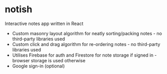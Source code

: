 # notish
Interactive notes app written in React
- Custom masonry layout algorithm for neatly sorting/packing notes - no third-party libraries used
- Custom click and drag algorithm for re-ordering notes - no third-party libraries used
- Utilises Firebase for auth and Firestore for note storage if signed in - browser storage is used otherwise
- Google sign-in (optional)
